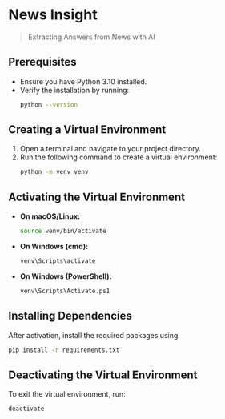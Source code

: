 # News Insight
> Extracting Answers from News with AI

## Prerequisites
- Ensure you have Python 3.10 installed.
- Verify the installation by running:
  ```sh
  python --version
  ```

## Creating a Virtual Environment
1. Open a terminal and navigate to your project directory.
2. Run the following command to create a virtual environment:
   ```sh
   python -m venv venv
   ```

## Activating the Virtual Environment
- **On macOS/Linux:**
  ```sh
  source venv/bin/activate
  ```
- **On Windows (cmd):**
  ```sh
  venv\Scripts\activate
  ```
- **On Windows (PowerShell):**
  ```sh
  venv\Scripts\Activate.ps1
  ```

## Installing Dependencies
After activation, install the required packages using:
```sh
pip install -r requirements.txt
```

## Deactivating the Virtual Environment
To exit the virtual environment, run:
```sh
deactivate
```
